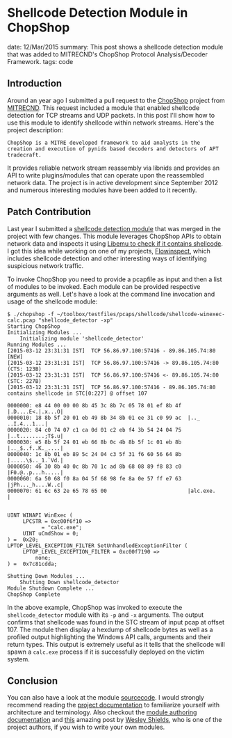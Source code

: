 Shellcode Detection Module in ChopShop
======================================
date: 12/Mar/2015
summary: This post shows a shellcode detection module that was added to MITRECND's ChopShop Protocol Analysis/Decoder Framework.
tags: code

## Introduction

Around an year ago I submitted a pull request to the [ChopShop](https://github.com/MITRECND/chopshop) project from [MITRECND](https://github.com/MITRECND). This request included a module that enabled shellcode detection for TCP streams and UDP packets. In this post I'll show how to use this module to identify shellcode within network streams. Here's the project description:

`ChopShop is a MITRE developed framework to aid analysts in the creation and execution of pynids based decoders and detectors of APT tradecraft.`

It provides reliable network stream reassembly via libnids and provides an API to write plugins/modules that can operate upon the reassembled network data. The project is in active development since September 2012 and numerous interesting modules have been added to it recently.

## Patch Contribution

Last year I submitted a [shellcode detection module](https://github.com/MITRECND/chopshop/pull/29) that was merged in the project with few changes. This module leverages ChopShop APIs to obtain network data and inspects it using [Libemu to check if it contains shellcode](http://7h3ram.github.io/posts/20130306_libemu-shellcode-detection.html). I got this idea while working on one of my projects, [Flowinspect](https://7h3ram.github.io/posts/20141127_flowinspect.html), which includes shellcode detection and other interesting ways of identifying suspicious network traffic.

To invoke ChopShop you need to provide a pcapfile as input and then a list of modules to be invoked. Each module can be provided respective arguments as well. Let's have a look at the command line invocation and usage of the shellcode module:

```
$ ./chopshop -f ~/toolbox/testfiles/pcaps/shellcode/shellcode-winexec-calc.pcap "shellcode_detector -xp"
Starting ChopShop
Initializing Modules ...
    Initializing module 'shellcode_detector'
Running Modules ...
[2015-03-12 23:31:31 IST]  TCP 56.86.97.100:57416 - 89.86.105.74:80 [NEW]
[2015-03-12 23:31:31 IST]  TCP 56.86.97.100:57416 -> 89.86.105.74:80 (CTS: 123B)
[2015-03-12 23:31:31 IST]  TCP 56.86.97.100:57416 <- 89.86.105.74:80 (STC: 227B)
[2015-03-12 23:31:31 IST]  TCP 56.86.97.100:57416 - 89.86.105.74:80 contains shellcode in STC[0:227] @ offset 107

0000000: e8 44 00 00 00 8b 45 3c 8b 7c 05 78 01 ef 8b 4f  |.D....E<.|.x...O|
0000010: 18 8b 5f 20 01 eb 49 8b 34 8b 01 ee 31 c0 99 ac  |.._ ..I.4...1...|
0000020: 84 c0 74 07 c1 ca 0d 01 c2 eb f4 3b 54 24 04 75  |..t........;T$.u|
0000030: e5 8b 5f 24 01 eb 66 8b 0c 4b 8b 5f 1c 01 eb 8b  |.._$..f..K._....|
0000040: 1c 8b 01 eb 89 5c 24 04 c3 5f 31 f6 60 56 64 8b  |.....\$.._1.`Vd.|
0000050: 46 30 8b 40 0c 8b 70 1c ad 8b 68 08 89 f8 83 c0  |F0.@..p...h.....|
0000060: 6a 50 68 f0 8a 04 5f 68 98 fe 8a 0e 57 ff e7 63  |jPh..._h....W..c|
0000070: 61 6c 63 2e 65 78 65 00                          |alc.exe.        |


UINT WINAPI WinExec (
     LPCSTR = 0xc00f6f10 =>
           = "calc.exe";
     UINT uCmdShow = 0;
) =  0x20;
LPTOP_LEVEL_EXCEPTION_FILTER SetUnhandledExceptionFilter (
     LPTOP_LEVEL_EXCEPTION_FILTER = 0xc00f7190 =>
         none;
) =  0x7c81cdda;

Shutting Down Modules ...
    Shutting Down shellcode_detector
Module Shutdown Complete ...
ChopShop Complete
```

In the above example, ChopShop was invoked to execute the `shellcode_detector` module with its `-p` and `-x` arguments. The output confirms that shellcode was found in the STC stream of input pcap at offset 107. The module then display a hexdump of shellcode bytes as well as a profiled output highlighting the Windows API calls, arguments and their return types. This output is extremely useful as it tells that the shellcode will spawn a `calc.exe` process if it is successfully deployed on the victim system.

## Conclusion

You can also have a look at the module [sourcecode](https://github.com/MITRECND/chopshop/blob/master/modules/shellcode_detector.py). I would strongly recommend reading the [project documentation](https://github.com/MITRECND/chopshop/tree/master/docs/chopshop_docs) to familiarize yourself with architecture and terminology. Also checkout the [module authoring documentation](https://github.com/MITRECND/chopshop/blob/master/docs/chopshop_docs/module_authoring.md) and [this](http://www.mitre.org/capabilities/cybersecurity/overview/cybersecurity-blog/how-chopshop-modules-work) amazing post by [Wesley Shields](https://github.com/wxsBSD), who is one of the project authors, if you wish to write your own modules.